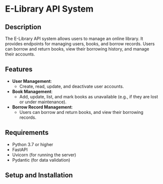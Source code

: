 # E-Library API System

## Description
The E-Library API system allows users to manage an online library. It provides endpoints for managing users, books, and borrow records. Users can borrow and return books, view their borrowing history, and manage their accounts.

## Features
- **User Management**: 
  - Create, read, update, and deactivate user accounts.
- **Book Management**: 
  - Add, update, list, and mark books as unavailable (e.g., if they are lost or under maintenance).
- **Borrow Record Management**:
  - Users can borrow and return books, and view their borrowing records.

## Requirements
- Python 3.7 or higher
- FastAPI
- Uvicorn (for running the server)
- Pydantic (for data validation)

## Setup and Installation

